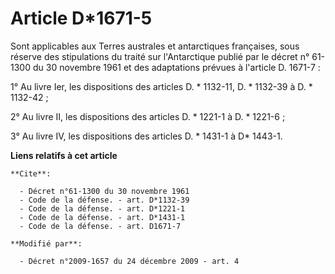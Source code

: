 # Article D*1671-5

Sont applicables aux Terres australes et antarctiques françaises, sous réserve des stipulations du traité sur l'Antarctique
publié par le décret n° 61-1300 du 30 novembre 1961 et des adaptations prévues à l'article D. 1671-7 : 

1° Au livre Ier, les dispositions des articles D. * 1132-11, D. * 1132-39 à D. * 1132-42  ; 

2° Au livre II, les dispositions des articles D. * 1221-1 à D. * 1221-6 ; 

3° Au livre IV, les dispositions des articles D. * 1431-1 à D* 1443-1.

**Liens relatifs à cet article**

	**Cite**:

	  - Décret n°61-1300 du 30 novembre 1961
	  - Code de la défense. - art. D*1132-39
	  - Code de la défense. - art. D*1221-1
	  - Code de la défense. - art. D*1431-1
	  - Code de la défense. - art. D1671-7

	**Modifié par**:

	  - Décret n°2009-1657 du 24 décembre 2009 - art. 4
